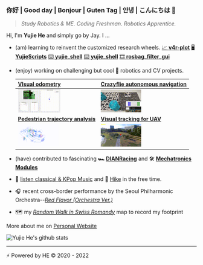 ### 你好 | Good day | Bonjour | Guten Tag | 안녕  | こんにちは 👋

> *Study Robotics & ME. Coding Freshman. Robotics Apprentice.*

<img src="https://imgur.com/zPRirxo.png" alt="" width="55" align="left">

Hi, I'm **Yujie He** and simply go by Jay. I ...

- (am) learning to reinvent the customized research wheels.  [ 📈 **v4r-plot**](https://github.com/hibetterheyj/v4r-plot)  [🖥️ **YujieScripts**](https://github.com/hibetterheyj/YujieScripts) [:keyboard: **yujie_shell**](https://github.com/hibetterheyj/yujie_shell) [:keyboard: **yujie_shell**](https://github.com/hibetterheyj/yujie_shell) [:film_strip: **rosbag_filter_gui**](https://github.com/hibetterheyj/rosbag_filter_gui)

- (enjoy) working on challenging but cool :robot: robotics and CV projects. 

  | [VIsual odometry](https://github.com/hibetterheyj/Visual-Odometry-Pipeline) | [Crazyflie autonomous navigation](https://github.com/hibetterheyj/Crazyflie_Auto_Navigation_Landing) |
  | ------------------------------------------------------------ | ------------------------------------------------------------ |
  | <img src="./gif/lausanne_center_nav.gif" alt="vo_lausanne_center_nav" style="zoom: 30%;" /> | <img src="./gif/cf_land.gif" alt="crazyflie" style="zoom: 30%;" /> |
  | [**Pedestrian trajectory analysis**](https://yujie-he.github.io/project/2021-qolo-pedestrian-analysis/) | [**Visual tracking for UAV**](https://yujie-he.github.io/project/2020-tracking4uav/) |
  | <img src="./gif/qolo_tracking.gif" style="zoom: 30%;" />     | <img src="./gif/tracking.gif" style="zoom: 30%;" />          |

- (have) contributed to fascinating **🏎 [DIANRacing](https://yujie-he.github.io/project/2018-dian-racing/)** and 🛠 **[Mechatronics Modules](https://yujie-he.github.io/project/2019-tongji-ta/)**

- 🎼 <u>listen classical & KPop Music</u> and 🥾 <u>Hike</u> in the free time.

- 🎧 recent cross-border performance by the Seoul Philharmonic Orchestra--[*Red Flavor (Orchestra Ver.)*](https://youtu.be/9tpWTRCQ6Hg)

- 🗺️ my [*Random Walk in Swiss Romandy*](https://www.google.com/maps/d/u/0/embed?mid=1fKUxvCdWM73iL1d1a3rRhtZzR_KW_GYN) map to record my footprint

More about me on [Personal Website](https://yujie-he.github.io/)

![Yujie He's github stats](https://github-readme-stats.vercel.app/api?username=hibetterheyj&count_private=true&show_icons=true)

------

⚡️ Powered by HE © 2020 - 2022


